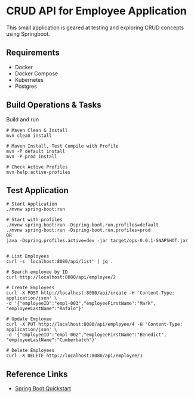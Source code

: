 # CRUD API for Employee Application
This small application is geared at testing and exploring CRUD concepts using Springboot.

## Requirements
* Docker
* Docker Compose
* Kubernetes
* Postgres

## Build Operations & Tasks 
Build and run
```
# Maven Clean & Install
mvn clean install

# Maven Install, Test Compile with Profile
mvn -P default install
mvn -P prod install

# Check Active Profiles
mvn help:active-profiles
```




## Test Application
```
# Start Application
./mvnw spring-boot:run

# Start with profiles
./mvnw spring-boot:run -Dspring-boot.run.profiles=default
./mvnw spring-boot:run -Dspring-boot.run.profiles=prod
OR
java -Dspring.profiles.active=dev -jar target/ops-0.0.1-SNAPSHOT.jar


# List Employees
curl -s 'localhost:8080/api/list' | jq .

# Search employee by ID
curl http://localhost:8080/api/employee/2

# Create Employees
curl -X POST http://localhost:8080/api/create -H 'Content-Type: application/json' \
-d '{"employeeID":"empl-003","employeeFirstName":"Mark", "employeeLastName":"Rafalo"}'

# Update Employee
curl -X PUT http://localhost:8080/api/employee/4 -H 'Content-Type: application/json' \
-d '{"employeeID":"empl-002","employeeFirstName":"Benedict", "employeeLastName":"Cumberbatch"}'

# Delete Employees
curl -X DELETE http://localhost:8080/api/employee/1
```


## Reference Links
* [Spring Boot Quickstart](https://start.spring.io)
